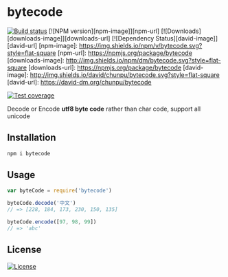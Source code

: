 bytecode
===

[![Build status][travis-image]][travis-url]
[![NPM version][npm-image]][npm-url]
[![Downloads][downloads-image]][downloads-url]
[![Dependency Status][david-image]][david-url]
[npm-image]: https://img.shields.io/npm/v/bytecode.svg?style=flat-square
[npm-url]: https://npmjs.org/package/bytecode
[downloads-image]: http://img.shields.io/npm/dm/bytecode.svg?style=flat-square
[downloads-url]: https://npmjs.org/package/bytecode
[david-image]: http://img.shields.io/david/chunpu/bytecode.svg?style=flat-square
[david-url]: https://david-dm.org/chunpu/bytecode

[![Test coverage][coveralls-image]][coveralls-url]

Decode or Encode **utf8 byte code** rather than char code, support all unicode

Installation
---

```sh
npm i bytecode
```

Usage
---

```js
var byteCode = require('bytecode')

byteCode.decode('中文')
// => [228, 184, 173, 230, 150, 135]

byteCode.encode([97, 98, 99])
// => 'abc'
```

License
---

[![License][license-image]][license-url]

[travis-image]: https://img.shields.io/travis/chunpu/bytecode.svg?style=flat-square
[travis-url]: https://travis-ci.org/chunpu/bytecode
[coveralls-image]: https://img.shields.io/coveralls/chunpu/bytecode/gh-pages.svg?style=flat-square
[coveralls-url]: https://coveralls.io/r/chunpu/bytecode
[license-image]: http://img.shields.io/npm/l/bytecode.svg?style=flat-square
[license-url]: #
